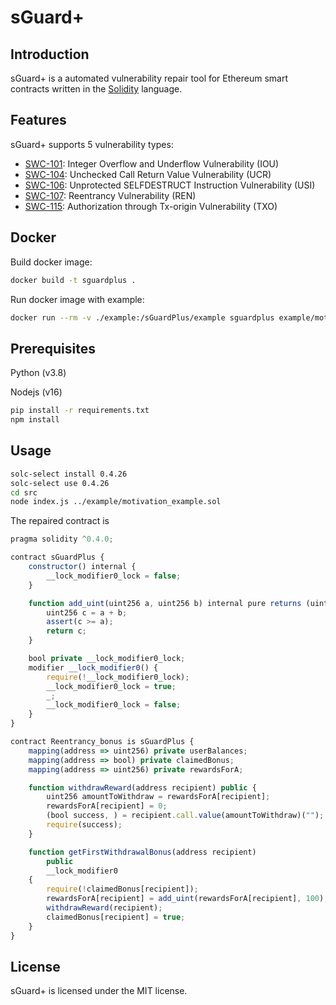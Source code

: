 # sGuard+
## Introduction
sGuard+ is a automated vulnerability repair tool for Ethereum smart contracts written in the <a  href ="https://github.com/ethereum/solidity">Solidity</a> language.

## Features
sGuard+ supports 5 vulnerability types:
- <a  href ="https://swcregistry.io/docs/SWC-101">SWC-101</a>: Integer Overflow and Underflow Vulnerability (IOU)
- <a  href ="https://swcregistry.io/docs/SWC-104">SWC-104</a>: Unchecked Call Return Value Vulnerability (UCR)
- <a  href ="https://swcregistry.io/docs/SWC-106">SWC-106</a>: Unprotected SELFDESTRUCT Instruction Vulnerability (USI)
- <a  href ="https://swcregistry.io/docs/SWC-107">SWC-107</a>: Reentrancy Vulnerability (REN)
- <a  href ="https://swcregistry.io/docs/SWC-115">SWC-115</a>: Authorization through Tx-origin Vulnerability (TXO)


## Docker
Build docker image:
```bash
docker build -t sguardplus .
```
Run docker image with example:
```bash
docker run --rm -v ./example:/sGuardPlus/example sguardplus example/motivation_example.sol
```

<!-- ## Install -->
## Prerequisites
Python (v3.8)

Nodejs (v16)

```bash
pip install -r requirements.txt
npm install
```

## Usage
```bash
solc-select install 0.4.26
solc-select use 0.4.26
cd src
node index.js ../example/motivation_example.sol
```
The repaired contract is 
```javascript
pragma solidity ^0.4.0;

contract sGuardPlus {
    constructor() internal {
        __lock_modifier0_lock = false;
    }

    function add_uint(uint256 a, uint256 b) internal pure returns (uint256) {
        uint256 c = a + b;
        assert(c >= a);
        return c;
    }

    bool private __lock_modifier0_lock;
    modifier __lock_modifier0() {
        require(!__lock_modifier0_lock);
        __lock_modifier0_lock = true;
        _;
        __lock_modifier0_lock = false;
    }
}

contract Reentrancy_bonus is sGuardPlus {
    mapping(address => uint256) private userBalances;
    mapping(address => bool) private claimedBonus;
    mapping(address => uint256) private rewardsForA;

    function withdrawReward(address recipient) public {
        uint256 amountToWithdraw = rewardsForA[recipient];
        rewardsForA[recipient] = 0;
        (bool success, ) = recipient.call.value(amountToWithdraw)("");
        require(success);
    }

    function getFirstWithdrawalBonus(address recipient)
        public
        __lock_modifier0
    {
        require(!claimedBonus[recipient]);
        rewardsForA[recipient] = add_uint(rewardsForA[recipient], 100);
        withdrawReward(recipient);
        claimedBonus[recipient] = true;
    }
}

```

## License
sGuard+ is licensed under the MIT license.

